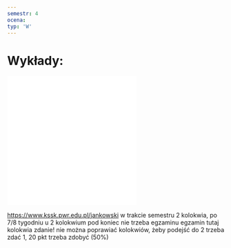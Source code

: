 ```yaml
---
semestr: 4
ocena: 
typ: 'W'
---
```


# Wykłady:
![](/Notatki/Semestr%204/Bazy%20danych%201/Wykłady/Bazy_Danych_Slajdy_W2-W7.pdf)
![](/Notatki/Semestr%204/Bazy%20danych%201/Wykłady/aioBD1_1.pdf)

https://www.kssk.pwr.edu.pl/jankowski
w trakcie semestru 2 kolokwia, po 7/8 tygodniu u 2 kolokwium pod koniec nie trzeba egzaminu
egzamin tutaj
kolokwia zdanie!
nie można poprawiać kolokwiów, żeby podejść do 2 trzeba zdać 1, 20 pkt trzeba zdobyć (50%)